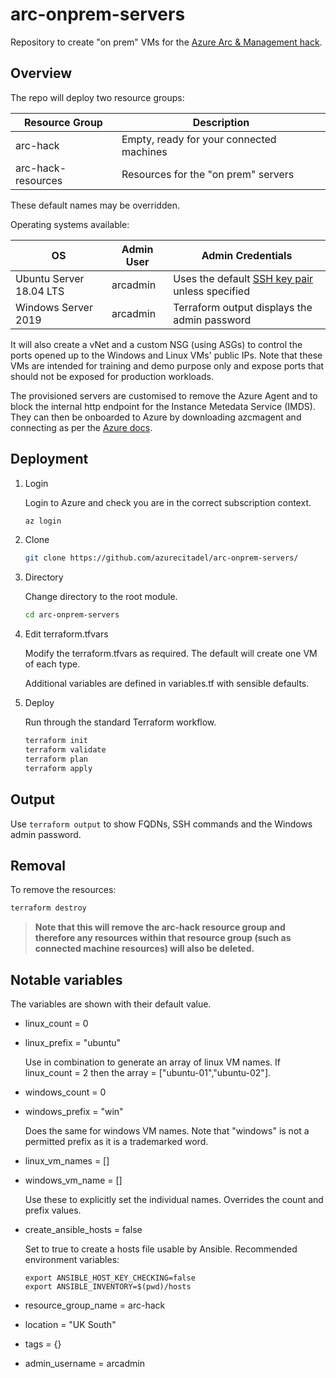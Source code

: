 # arc-onprem-servers

Repository to create "on prem" VMs for the [Azure Arc &amp; Management hack](https://www.azurecitadel.com/arc/servers-hack/).

## Overview

The repo will deploy two resource groups:

| Resource Group | Description |
|---|---|
| arc-hack | Empty, ready for your connected machines |
| arc-hack-resources | Resources for the "on prem" servers |

These default names may be overridden.

Operating systems available:

| OS | Admin User | Admin Credentials |
|---|---|---|
| Ubuntu Server 18.04 LTS | arcadmin | Uses the default [SSH key pair](https://docs.microsoft.com/azure/virtual-machines/linux/mac-create-ssh-keys) unless specified |
| Windows Server 2019 | arcadmin | Terraform output displays the admin password |

It will also create a vNet and a custom NSG (using ASGs) to control the ports opened up to the Windows and Linux VMs' public IPs. Note that these VMs are intended for training and demo purpose only and expose ports that should not be exposed for production workloads.

The provisioned servers are customised to remove the Azure Agent and to block the internal http endpoint for the Instance Metedata Service (IMDS). They can then be onboarded to Azure by downloading azcmagent and connecting as per the [Azure docs](https://aka.ms/AzureArcDocs).

## Deployment

1. Login

    Login to Azure and check you are in the correct subscription context.

    ```bash
    az login
    ```

1. Clone

   ```bash
   git clone https://github.com/azurecitadel/arc-onprem-servers/
   ```

1. Directory

    Change directory to the root module.

    ```bash
    cd arc-onprem-servers
    ```

1. Edit terraform.tfvars

    Modify the terraform.tfvars as required. The default will create one VM of each type.

    Additional variables are defined in variables.tf with sensible defaults.

1. Deploy

    Run through the standard Terraform workflow.

    ```bash
    terraform init
    terraform validate
    terraform plan
    terraform apply
    ```

## Output

Use `terraform output` to show FQDNs, SSH commands and the Windows admin password.

## Removal

To remove the resources:

```bash
terraform destroy
```

> **Note that this will remove the arc-hack resource group and therefore any resources within that resource group (such as connected machine resources) will also be deleted.**

## Notable variables

The variables are shown with their default value.

* linux_count = 0
* linux_prefix = "ubuntu"

    Use in combination to generate an array of linux VM names. If linux_count = 2 then the array = ["ubuntu-01","ubuntu-02"].

* windows_count = 0
* windows_prefix = "win"

    Does the same for windows VM names. Note that "windows" is not a permitted prefix as it is a trademarked word.

* linux_vm_names = []
* windows_vm_name = []

    Use these to explicitly set the individual names. Overrides the count and prefix values.

* create_ansible_hosts = false

    Set to true to create a hosts file usable by Ansible. Recommended environment variables:

    ```text
    export ANSIBLE_HOST_KEY_CHECKING=false
    export ANSIBLE_INVENTORY=$(pwd)/hosts
    ```

* resource_group_name = arc-hack
* location = "UK South"
* tags = {}
* admin_username = arcadmin
